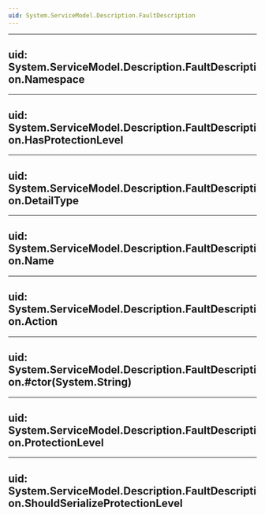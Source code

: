 ```yaml
---
uid: System.ServiceModel.Description.FaultDescription
---
```


---
uid: System.ServiceModel.Description.FaultDescription.Namespace
---

---
uid: System.ServiceModel.Description.FaultDescription.HasProtectionLevel
---

---
uid: System.ServiceModel.Description.FaultDescription.DetailType
---

---
uid: System.ServiceModel.Description.FaultDescription.Name
---

---
uid: System.ServiceModel.Description.FaultDescription.Action
---

---
uid: System.ServiceModel.Description.FaultDescription.#ctor(System.String)
---

---
uid: System.ServiceModel.Description.FaultDescription.ProtectionLevel
---

---
uid: System.ServiceModel.Description.FaultDescription.ShouldSerializeProtectionLevel
---

